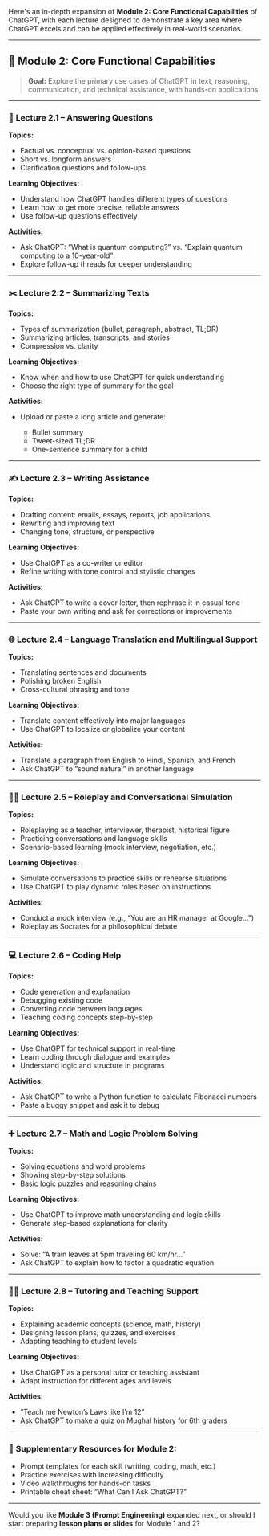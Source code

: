 Here's an in-depth expansion of **Module 2: Core Functional Capabilities** of ChatGPT, with each lecture designed to demonstrate a key area where ChatGPT excels and can be applied effectively in real-world scenarios.

---

## 🔧 **Module 2: Core Functional Capabilities**

> **Goal:** Explore the primary use cases of ChatGPT in text, reasoning, communication, and technical assistance, with hands-on applications.

---

### 🧾 **Lecture 2.1 – Answering Questions**

**Topics:**

* Factual vs. conceptual vs. opinion-based questions
* Short vs. longform answers
* Clarification questions and follow-ups

**Learning Objectives:**

* Understand how ChatGPT handles different types of questions
* Learn how to get more precise, reliable answers
* Use follow-up questions effectively

**Activities:**

* Ask ChatGPT: “What is quantum computing?” vs. “Explain quantum computing to a 10-year-old”
* Explore follow-up threads for deeper understanding

---

### ✂️ **Lecture 2.2 – Summarizing Texts**

**Topics:**

* Types of summarization (bullet, paragraph, abstract, TL;DR)
* Summarizing articles, transcripts, and stories
* Compression vs. clarity

**Learning Objectives:**

* Know when and how to use ChatGPT for quick understanding
* Choose the right type of summary for the goal

**Activities:**

* Upload or paste a long article and generate:

  * Bullet summary
  * Tweet-sized TL;DR
  * One-sentence summary for a child

---

### ✍️ **Lecture 2.3 – Writing Assistance**

**Topics:**

* Drafting content: emails, essays, reports, job applications
* Rewriting and improving text
* Changing tone, structure, or perspective

**Learning Objectives:**

* Use ChatGPT as a co-writer or editor
* Refine writing with tone control and stylistic changes

**Activities:**

* Ask ChatGPT to write a cover letter, then rephrase it in casual tone
* Paste your own writing and ask for corrections or improvements

---

### 🌐 **Lecture 2.4 – Language Translation and Multilingual Support**

**Topics:**

* Translating sentences and documents
* Polishing broken English
* Cross-cultural phrasing and tone

**Learning Objectives:**

* Translate content effectively into major languages
* Use ChatGPT to localize or globalize your content

**Activities:**

* Translate a paragraph from English to Hindi, Spanish, and French
* Ask ChatGPT to “sound natural” in another language

---

### 🧑‍⚖️ **Lecture 2.5 – Roleplay and Conversational Simulation**

**Topics:**

* Roleplaying as a teacher, interviewer, therapist, historical figure
* Practicing conversations and language skills
* Scenario-based learning (mock interview, negotiation, etc.)

**Learning Objectives:**

* Simulate conversations to practice skills or rehearse situations
* Use ChatGPT to play dynamic roles based on instructions

**Activities:**

* Conduct a mock interview (e.g., “You are an HR manager at Google…”)
* Roleplay as Socrates for a philosophical debate

---

### 💻 **Lecture 2.6 – Coding Help**

**Topics:**

* Code generation and explanation
* Debugging existing code
* Converting code between languages
* Teaching coding concepts step-by-step

**Learning Objectives:**

* Use ChatGPT for technical support in real-time
* Learn coding through dialogue and examples
* Understand logic and structure in programs

**Activities:**

* Ask ChatGPT to write a Python function to calculate Fibonacci numbers
* Paste a buggy snippet and ask it to debug

---

### ➕ **Lecture 2.7 – Math and Logic Problem Solving**

**Topics:**

* Solving equations and word problems
* Showing step-by-step solutions
* Basic logic puzzles and reasoning chains

**Learning Objectives:**

* Use ChatGPT to improve math understanding and logic skills
* Generate step-based explanations for clarity

**Activities:**

* Solve: “A train leaves at 5pm traveling 60 km/hr…”
* Ask ChatGPT to explain how to factor a quadratic equation

---

### 👩‍🏫 **Lecture 2.8 – Tutoring and Teaching Support**

**Topics:**

* Explaining academic concepts (science, math, history)
* Designing lesson plans, quizzes, and exercises
* Adapting teaching to student levels

**Learning Objectives:**

* Use ChatGPT as a personal tutor or teaching assistant
* Adapt instruction for different ages and levels

**Activities:**

* “Teach me Newton’s Laws like I’m 12”
* Ask ChatGPT to make a quiz on Mughal history for 6th graders

---

### 📘 **Supplementary Resources for Module 2:**

* Prompt templates for each skill (writing, coding, math, etc.)
* Practice exercises with increasing difficulty
* Video walkthroughs for hands-on tasks
* Printable cheat sheet: “What Can I Ask ChatGPT?”

---

Would you like **Module 3 (Prompt Engineering)** expanded next, or should I start preparing **lesson plans or slides** for Module 1 and 2?
